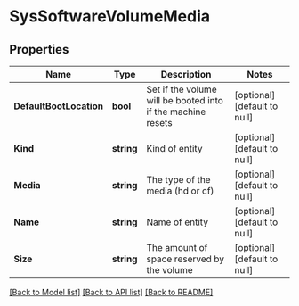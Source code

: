 # SysSoftwareVolumeMedia

## Properties
Name | Type | Description | Notes
------------ | ------------- | ------------- | -------------
**DefaultBootLocation** | **bool** | Set if the volume will be booted into if the machine resets | [optional] [default to null]
**Kind** | **string** | Kind of entity | [optional] [default to null]
**Media** | **string** | The type of the media (hd or cf) | [optional] [default to null]
**Name** | **string** | Name of entity | [optional] [default to null]
**Size** | **string** | The amount of space reserved by the volume | [optional] [default to null]

[[Back to Model list]](../README.md#documentation-for-models) [[Back to API list]](../README.md#documentation-for-api-endpoints) [[Back to README]](../README.md)


